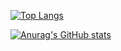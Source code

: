[![Top Langs](https://github-readme-stats.vercel.app/api/top-langs/?username=KituneG0n)](https://github.com/anuraghazra/github-readme-stats)


[![Anurag's GitHub stats](https://github-readme-stats.vercel.app/api?username=KituneG0n)](https://github.com/anuraghazra/github-readme-stats)


